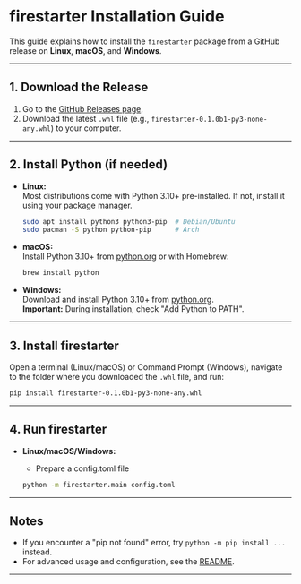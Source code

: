 # firestarter Installation Guide

This guide explains how to install the `firestarter` package from a GitHub release on **Linux**,
**macOS**, and **Windows**.

---

## 1. Download the Release

1. Go to the [GitHub Releases page](https://github.com/<your-username>/<your-repo>/releases).
2. Download the latest `.whl` file (e.g., `firestarter-0.1.0b1-py3-none-any.whl`) to your computer.

---

## 2. Install Python (if needed)

- **Linux:**  
  Most distributions come with Python 3.10+ pre-installed. If not, install it using your package
  manager.

  ```sh
  sudo apt install python3 python3-pip  # Debian/Ubuntu
  sudo pacman -S python python-pip      # Arch
  ```

- **macOS:**  
  Install Python 3.10+ from [python.org](https://www.python.org/downloads/) or with Homebrew:

  ```sh
  brew install python
  ```

- **Windows:**  
  Download and install Python 3.10+ from [python.org](https://www.python.org/downloads/windows/).  
  **Important:** During installation, check "Add Python to PATH".

---

## 3. Install firestarter

Open a terminal (Linux/macOS) or Command Prompt (Windows), navigate to the folder where you
downloaded the `.whl` file, and run:

```sh
pip install firestarter-0.1.0b1-py3-none-any.whl
```

---

## 4. Run firestarter

- **Linux/macOS/Windows:**

  - Prepare a config.toml file

  ```sh
  python -m firestarter.main config.toml
  ```

---

## Notes

- If you encounter a "pip not found" error, try `python -m pip install ...` instead.
- For advanced usage and configuration, see the [README](../README.md).

---
